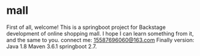 # mall
First of all, welcome!
This is a springboot project for Backstage development of online shopping mall.
I hope I can learn something from it, and the same to you.
connect me: 15587696060@163.com
Finally version: Java 1.8 Maven 3.6.1 springboot 2.7.

